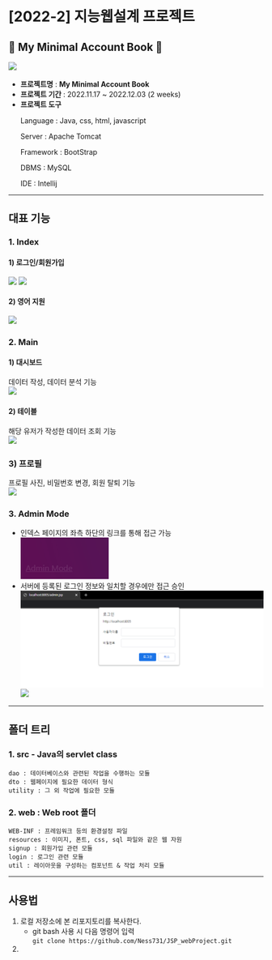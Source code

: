 # [2022-2] 지능웹설계 프로젝트
## 💸 My Minimal Account Book 📑
![](../../Desktop/index.png)
- __프로젝트명__ : __My Minimal Account Book__
- __프로젝트 기간__ : 2022.11.17 ~ 2022.12.03 (2 weeks)
- __프로젝트 도구__
    <p>Language : Java, css, html, javascript
    <p>Server : Apache Tomcat
    <p>Framework : BootStrap
    <p>DBMS : MySQL
    <p>IDE : Intellij
---
## 대표 기능
### 1. Index
#### 1) 로그인/회원가입
![](../../Desktop/login.png)
![](../../Desktop/signup.png)

#### 2) 영어 지원
![](../../Desktop/enpage.png)

### 2. Main
#### 1) 대시보드
데이터 작성, 데이터 분석 기능<br>
![](../../Desktop/userPage.png)

#### 2) 테이블
해당 유저가 작성한 데이터 조회 기능<br>
![](../../Desktop/table.png)

### 3) 프로필
프로필 사진, 비밀번호 변경, 회원 탈퇴 기능<br>
![](../../Desktop/profile.png)

### 3. Admin Mode
- 인덱스 페이지의 좌측 하단의 링크를 통해 접근 가능<br>
![img_1.png](img_1.png)
- 서버에 등록된 로그인 정보와 일치할 경우에만 접근 승인<br>
![img_2.png](img_2.png)
![](../../Desktop/adminPage.png)
---
## 폴더 트리
### 1. src - Java의 servlet class
    dao : 데이터베이스와 관련된 작업을 수행하는 모듈
    dto : 웹페이지에 필요한 데이터 형식
    utility : 그 외 작업에 필요한 모듈

### 2. web : Web root 폴더
    WEB-INF : 프레임워크 등의 환경설정 파일
    resources : 이미지, 폰트, css, sql 파일와 같은 웹 자원
    signup : 회원가입 관련 모듈
    login : 로그인 관련 모듈
    util : 레이아웃을 구성하는 컴포넌트 & 작업 처리 모듈
---
## 사용법
1. 로컬 저장소에 본 리포지토리를 복사한다.<br>
   - git bash 사용 시 다음 명령어 입력<br>
     `git clone https://github.com/Ness731/JSP_webProject.git`
2. 